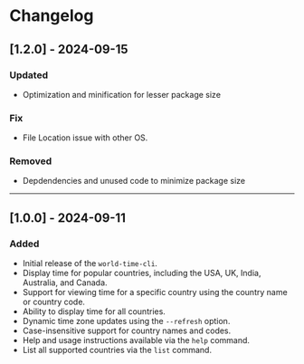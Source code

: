 # Changelog

## [1.2.0] - 2024-09-15

### Updated
- Optimization and minification for lesser package size

### Fix
- File Location issue with other OS.

### Removed
- Depdendencies and unused code to minimize package size

---

## [1.0.0] - 2024-09-11

### Added
- Initial release of the `world-time-cli`.
- Display time for popular countries, including the USA, UK, India, Australia, and Canada.
- Support for viewing time for a specific country using the country name or country code.
- Ability to display time for all countries.
- Dynamic time zone updates using the `--refresh` option.
- Case-insensitive support for country names and codes.
- Help and usage instructions available via the `help` command.
- List all supported countries via the `list` command.
